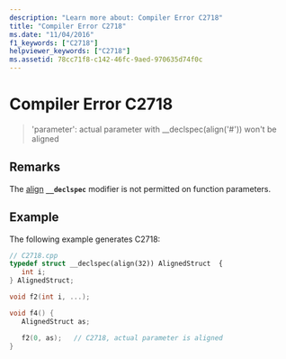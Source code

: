 ```yaml
---
description: "Learn more about: Compiler Error C2718"
title: "Compiler Error C2718"
ms.date: "11/04/2016"
f1_keywords: ["C2718"]
helpviewer_keywords: ["C2718"]
ms.assetid: 78cc71f8-c142-46fc-9aed-970635d74f0c
---
```

# Compiler Error C2718

> 'parameter': actual parameter with __declspec(align('#')) won't be aligned

## Remarks

The [align](../../cpp/align-cpp.md) **`__declspec`** modifier is not permitted on function parameters.

## Example

The following example generates C2718:

```cpp
// C2718.cpp
typedef struct __declspec(align(32)) AlignedStruct  {
   int i;
} AlignedStruct;

void f2(int i, ...);

void f4() {
   AlignedStruct as;

   f2(0, as);   // C2718, actual parameter is aligned
}
```
